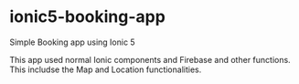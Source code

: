 # ionic5-booking-app
Simple Booking app using Ionic 5

This app used normal Ionic components and Firebase and other functions.
This includse the Map and Location functionalities.
